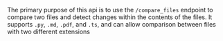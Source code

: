 The primary purpose of this api is to use the ```/compare_files``` endpoint to compare two files and detect changes within the contents of the files. It supports ```.py```, ```.md```, ```.pdf```, and ```.ts```, and can allow comparison between files with two different extensions
